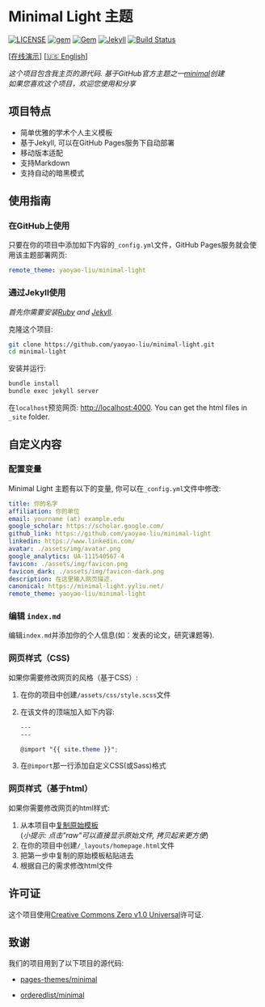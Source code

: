 # Minimal Light 主题

[![LICENSE](https://img.shields.io/github/license/yaoyao-liu/minimal-academic)](https://github.com/yaoyao-liu/minimal-light/blob/master/LICENSE)
[![gem](https://img.shields.io/gem/v/minimal-light)](https://rubygems.org/gems/minimal-light)
[![Gem](https://img.shields.io/gem/dt/minimal-light)](https://rubygems.org/gems/minimal-light)
[![Jekyll](https://img.shields.io/badge/jekyll-%3E%3D%203.5-orange.svg)](https://jekyllrb.com/)
[![Build Status](https://travis-ci.com/yaoyao-liu/minimal-light.svg?branch=master)](https://travis-ci.com/yaoyao-liu/minimal-light)

\[[在线演示](https://minimal-light.yyliu.net/)\] \[[🇺🇸 English](https://github.com/yaoyao-liu/minimal-light/blob/master/README.md)\]
 
*这个项目包含我主页的源代码. 基于GitHub官方主题之一[minimal](https://github.com/orderedlist/minimal)创建*
<br>
*如果您喜欢这个项目，欢迎您使用和分享*

## 项目特点

- 简单优雅的学术个人主义模板
- 基于Jekyll, 可以在GitHub Pages服务下自动部署
- 移动版本适配
- 支持Markdown
- 支持自动的暗黑模式

## 使用指南
### 在GitHub上使用

只要在你的项目中添加如下内容的`_config.yml`文件，GitHub Pages服务就会使用该主题部署网页:

```yaml
remote_theme: yaoyao-liu/minimal-light
```

### 通过Jekyll使用

*首先你需要安装[Ruby](https://www.ruby-lang.org/en/) and [Jekyll](https://jekyllrb.com/).*

克隆这个项目:

```bash
git clone https://github.com/yaoyao-liu/minimal-light.git
cd minimal-light
```
安装并运行:

```bash
bundle install
bundle exec jekyll server
```
在`localhost`预览网页:
<http://localhost:4000>. You can get the html files in `_site` folder.

## 自定义内容

### 配置变量

Minimal Light 主题有以下的变量, 你可以在`_config.yml`文件中修改:

  ```yaml
title: 你的名字
affiliation: 你的单位
email: yourname (at) example.edu
google_scholar: https://scholar.google.com/
github_link: https://github.com/yaoyao-liu/minimal-light
linkedin: https://www.linkedin.com/
avatar: ./assets/img/avatar.png
google_analytics: UA-111540567-4
favicon: ./assets/img/favicon.png
favicon_dark: ./assets/img/favicon-dark.png
description: 在这里输入网页描述.
canonical: https://minimal-light.yyliu.net/
remote_theme: yaoyao-liu/minimal-light
  ```
### 编辑 `index.md`

编辑`index.md`并添加你的个人信息(如：发表的论文，研究课题等).

### 网页样式（CSS)

如果你需要修改网页的风格（基于CSS）:

1. 在你的项目中创建`/assets/css/style.scss`文件
2. 在该文件的顶端加入如下内容:

    ```scss
    ---
    ---

    @import "{{ site.theme }}";
    ```
3. 在`@import`那一行添加自定义CSS(或Sass)格式

### 网页样式（基于html）

如果你需要修改网页的html样式:

1. 从本项目中[复制原始模板](https://github.com/yaoyao-liu/minimal-light/blob/master/_layouts/homepage.html)<br />(*小提示: 点击"raw"可以直接显示原始文件, 拷贝起来更方便*)
2. 在你的项目中创建`/_layouts/homepage.html`文件
3. 把第一步中复制的原始模板粘贴进去
4. 根据自己的需求修改html文件

## 许可证

这个项目使用[Creative Commons Zero v1.0 Universal](https://github.com/yaoyao-liu/minimal-light/blob/master/LICENSE)许可证.

## 致谢

我们的项目用到了以下项目的源代码:

* [pages-themes/minimal](https://github.com/pages-themes/minimal)

* [orderedlist/minimal](https://github.com/orderedlist/minimal)
